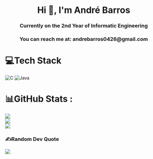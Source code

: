 <h1 align="center">Hi 👋, I'm André Barros</h1>
<h3 align="center">Currently on the 2nd Year of Informatic Engineering</h3>
<h3 align="center">You can reach me at: andrebarros0426@gmail.com</h3>


# 💻Tech Stack
![C](https://img.shields.io/badge/c-%2300599C.svg?style=for-the-badge&logo=c&logoColor=white) ![Java](https://img.shields.io/badge/java-%23ED8B00.svg?style=for-the-badge&logo=java&logoColor=white)

# 📊GitHub Stats :
![](https://github-readme-stats.vercel.app/api?username=drewoj&theme=radical&hide_border=false&include_all_commits=true&count_private=true)<br/>
![](https://github-readme-streak-stats.herokuapp.com/?user=drewoj&theme=radical&hide_border=false)<br/>
![](https://github-readme-stats.vercel.app/api/top-langs/?username=drewoj&theme=radical&hide_border=false&include_all_commits=false&count_private=false&layout=compact)

### ✍️Random Dev Quote
![](https://quotes-github-readme.vercel.app/api?type=horizontal&theme=radical)

<!---
DREWOJ/DREWOJ is a ✨ special ✨ repository because its `README.md` (this file) appears on your GitHub profile.
You can click the Preview link to take a look at your changes.
--->
